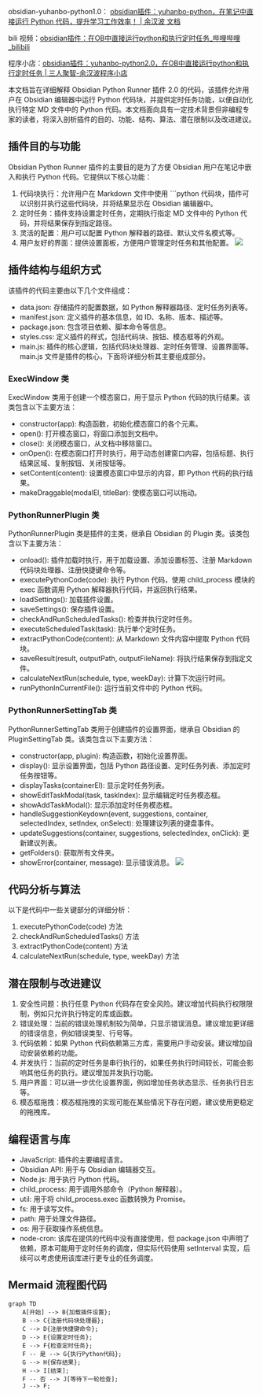 obsidian-yuhanbo-python1.0： [obsidian插件：yuhanbo-python，在笔记中直接运行 Python 代码，提升学习工作效率！ | 余汉波 文档](https://wd.sanrenjz.com/%E4%BB%A3%E7%A0%81%E4%B8%8E%E6%95%88%E7%8E%87/obsidian%E6%8F%92%E4%BB%B6%EF%BC%9Ayuhanbo-python%EF%BC%8C%E5%9C%A8%E7%AC%94%E8%AE%B0%E4%B8%AD%E7%9B%B4%E6%8E%A5%E8%BF%90%E8%A1%8C%20Python%20%E4%BB%A3%E7%A0%81%EF%BC%8C%E6%8F%90%E5%8D%87%E5%AD%A6%E4%B9%A0%E5%B7%A5%E4%BD%9C%E6%95%88%E7%8E%87%EF%BC%81)

bili 视频：[obsidian插件：在OB中直接运行python和执行定时任务_哔哩哔哩_bilibili](https://www.bilibili.com/video/BV1qDjZzHEow/?vd_source=247ac77d4ae7339ea06d0fec09aa8f70)

程序小店：[obsidian插件：yuhanbo-python2.0，在OB中直接运行python和执行定时任务 | 三人聚智-余汉波程序小店](https://jy.sanrenjz.com/buy/26)

本文档旨在详细解释 Obsidian Python Runner 插件 2.0 的代码，该插件允许用户在 Obsidian 编辑器中运行 Python 代码块，并提供定时任务功能，以便自动化执行特定 MD 文件中的 Python 代码。本文档面向具有一定技术背景但非编程专家的读者，将深入剖析插件的目的、功能、结构、算法、潜在限制以及改进建议。

## 插件目的与功能

Obsidian Python Runner 插件的主要目的是为了方便 Obsidian 用户在笔记中嵌入和执行 Python 代码。它提供以下核心功能：

1. 代码块执行：允许用户在 Markdown 文件中使用 ```python 代码块，插件可以识别并执行这些代码块，并将结果显示在 Obsidian 编辑器中。
1. 定时任务：插件支持设置定时任务，定期执行指定 MD 文件中的 Python 代码，并将结果保存到指定路径。
1. 灵活的配置：用户可以配置 Python 解释器的路径、默认文件名模式等。
1. 用户友好的界面：提供设置面板，方便用户管理定时任务和其他配置。
![](https://xz.sanrenjz.com/image/_75a99676-d448-4671-8418-ea9c74fddbcc.jpg?imageSlim)

## 插件结构与组织方式

该插件的代码主要由以下几个文件组成：

* data.json: 存储插件的配置数据，如 Python 解释器路径、定时任务列表等。
* manifest.json: 定义插件的基本信息，如 ID、名称、版本、描述等。
* package.json: 包含项目依赖、脚本命令等信息。
* styles.css: 定义插件的样式，包括代码块、按钮、模态框等的外观。
* main.js: 插件的核心逻辑，包括代码块处理器、定时任务管理、设置界面等。
main.js 文件是插件的核心，下面将详细分析其主要组成部分。

### ExecWindow 类

ExecWindow 类用于创建一个模态窗口，用于显示 Python 代码的执行结果。该类包含以下主要方法：

* constructor(app): 构造函数，初始化模态窗口的各个元素。
* open(): 打开模态窗口，将窗口添加到文档中。
* close(): 关闭模态窗口，从文档中移除窗口。
* onOpen(): 在模态窗口打开时执行，用于动态创建窗口内容，包括标题、执行结果区域、复制按钮、关闭按钮等。
* setContent(content): 设置模态窗口中显示的内容，即 Python 代码的执行结果。
* makeDraggable(modalEl, titleBar): 使模态窗口可以拖动。
### PythonRunnerPlugin 类

PythonRunnerPlugin 类是插件的主类，继承自 Obsidian 的 Plugin 类。该类包含以下主要方法：

* onload(): 插件加载时执行，用于加载设置、添加设置标签、注册 Markdown 代码块处理器、注册快捷键命令等。
* executePythonCode(code): 执行 Python 代码，使用 child_process 模块的 exec 函数调用 Python 解释器执行代码，并返回执行结果。
* loadSettings(): 加载插件设置。
* saveSettings(): 保存插件设置。
* checkAndRunScheduledTasks(): 检查并执行定时任务。
* executeScheduledTask(task): 执行单个定时任务。
* extractPythonCode(content): 从 Markdown 文件内容中提取 Python 代码块。
* saveResult(result, outputPath, outputFileName): 将执行结果保存到指定文件。
* calculateNextRun(schedule, type, weekDay): 计算下次运行时间。
* runPythonInCurrentFile(): 运行当前文件中的 Python 代码。
### PythonRunnerSettingTab 类

PythonRunnerSettingTab 类用于创建插件的设置界面，继承自 Obsidian 的 PluginSettingTab 类。该类包含以下主要方法：

* constructor(app, plugin): 构造函数，初始化设置界面。
* display(): 显示设置界面，包括 Python 路径设置、定时任务列表、添加定时任务按钮等。
* displayTasks(containerEl): 显示定时任务列表。
* showEditTaskModal(task, taskIndex): 显示编辑定时任务模态框。
* showAddTaskModal(): 显示添加定时任务模态框。
* handleSuggestionKeydown(event, suggestions, container, selectedIndex, setIndex, onSelect): 处理建议列表的键盘事件。
* updateSuggestions(container, suggestions, selectedIndex, onClick): 更新建议列表。
* getFolders(): 获取所有文件夹。
* showError(container, message): 显示错误消息。
![](https://xz.sanrenjz.com/image/Pasted%20image%2020250527084947.png?imageSlim)

## 代码分析与算法

以下是代码中一些关键部分的详细分析：

1. executePythonCode(code) 方法
1. checkAndRunScheduledTasks() 方法
1. extractPythonCode(content) 方法
1. calculateNextRun(schedule, type, weekDay) 方法
## 潜在限制与改进建议

1. 安全性问题：执行任意 Python 代码存在安全风险。建议增加代码执行权限限制，例如只允许执行特定的库或函数。
1. 错误处理：当前的错误处理机制较为简单，只显示错误消息。建议增加更详细的错误信息，例如错误类型、行号等。
1. 代码依赖：如果 Python 代码依赖第三方库，需要用户手动安装。建议增加自动安装依赖的功能。
1. 并发执行：当前的定时任务是串行执行的，如果任务执行时间较长，可能会影响其他任务的执行。建议增加并发执行功能。
1. 用户界面：可以进一步优化设置界面，例如增加任务状态显示、任务执行日志等。
1. 模态框拖拽：模态框拖拽的实现可能在某些情况下存在问题，建议使用更稳定的拖拽库。
## 编程语言与库

* JavaScript: 插件的主要编程语言。
* Obsidian API: 用于与 Obsidian 编辑器交互。
* Node.js: 用于执行 Python 代码。
* child_process: 用于调用外部命令（Python 解释器）。
* util: 用于将 child_process.exec 函数转换为 Promise。
* fs: 用于读写文件。
* path: 用于处理文件路径。
* os: 用于获取操作系统信息。
* node-cron: 该库在提供的代码中没有直接使用，但 package.json 中声明了依赖，原本可能用于定时任务的调度，但实际代码使用 setInterval 实现，后续可以考虑使用该库进行更专业的任务调度。
## Mermaid 流程图代码

```mermaid
graph TD
    A[开始] --> B{加载插件设置};
    B --> C{注册代码块处理器};
    C --> D{注册快捷键命令};
    D --> E{设置定时任务};
    E --> F{检查定时任务};
    F -- 是 --> G{执行Python代码};
    G --> H{保存结果};
    H --> I[结束];
    F -- 否 --> J[等待下一轮检查];
    J --> F;
```

